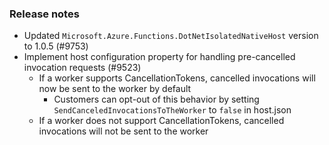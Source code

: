 ### Release notes

<!-- Please add your release notes in the following format:
- My change description (#PR)
-->

- Updated `Microsoft.Azure.Functions.DotNetIsolatedNativeHost` version to 1.0.5 (#9753)
- Implement host configuration property for handling pre-cancelled invocation requests (#9523)
  - If a worker supports CancellationTokens, cancelled invocations will now be sent to the worker by default
    - Customers can opt-out of this behavior by setting `SendCanceledInvocationsToTheWorker` to `false` in host.json
  - If a worker does not support CancellationTokens, cancelled invocations will not be sent to the worker
